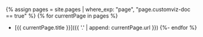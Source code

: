{% assign pages = site.pages | where_exp: "page", "page.customviz-doc == true" %}
{% for currentPage in pages %}
- [{{ currentPage.title }}]({{ '.' | append: currentPage.url }})
{%- endfor %}
